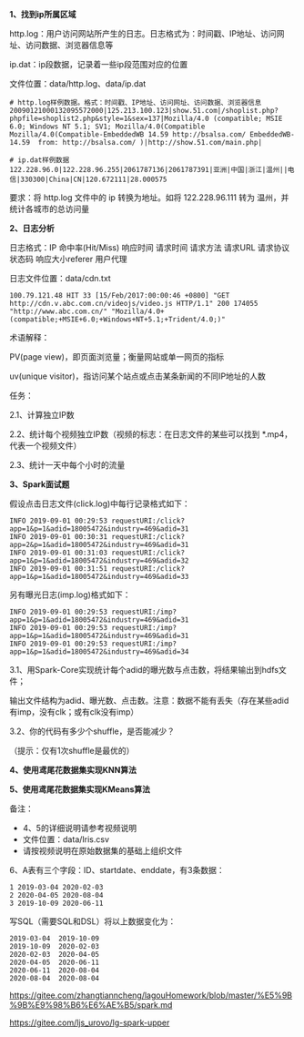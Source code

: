 

**1、找到ip所属区域**

http.log：用户访问网站所产生的日志。日志格式为：时间戳、IP地址、访问网址、访问数据、浏览器信息等

ip.dat：ip段数据，记录着一些ip段范围对应的位置

文件位置：data/http.log、data/ip.dat

~~~
# http.log样例数据。格式：时间戳、IP地址、访问网址、访问数据、浏览器信息
20090121000132095572000|125.213.100.123|show.51.com|/shoplist.php?phpfile=shoplist2.php&style=1&sex=137|Mozilla/4.0 (compatible; MSIE 6.0; Windows NT 5.1; SV1; Mozilla/4.0(Compatible Mozilla/4.0(Compatible-EmbeddedWB 14.59 http://bsalsa.com/ EmbeddedWB- 14.59  from: http://bsalsa.com/ )|http://show.51.com/main.php|

# ip.dat样例数据
122.228.96.0|122.228.96.255|2061787136|2061787391|亚洲|中国|浙江|温州||电信|330300|China|CN|120.672111|28.000575
~~~

要求：将 http.log 文件中的 ip 转换为地址。如将 122.228.96.111 转为 温州，并统计各城市的总访问量



**2、日志分析**

日志格式：IP	命中率(Hit/Miss)	响应时间	请求时间	请求方法	请求URL	请求协议	状态码	响应大小referer 用户代理

日志文件位置：data/cdn.txt

~~~
100.79.121.48 HIT 33 [15/Feb/2017:00:00:46 +0800] "GET http://cdn.v.abc.com.cn/videojs/video.js HTTP/1.1" 200 174055 "http://www.abc.com.cn/" "Mozilla/4.0+(compatible;+MSIE+6.0;+Windows+NT+5.1;+Trident/4.0;)"
~~~

术语解释：

PV(page view)，即页面浏览量；衡量网站或单一网页的指标

uv(unique visitor)，指访问某个站点或点击某条新闻的不同IP地址的人数

任务：

2.1、计算独立IP数

2.2、统计每个视频独立IP数（视频的标志：在日志文件的某些可以找到 *.mp4，代表一个视频文件）

2.3、统计一天中每个小时的流量



**3、Spark面试题**

假设点击日志文件(click.log)中每行记录格式如下：

~~~
INFO 2019-09-01 00:29:53 requestURI:/click?app=1&p=1&adid=18005472&industry=469&adid=31
INFO 2019-09-01 00:30:31 requestURI:/click?app=2&p=1&adid=18005472&industry=469&adid=31
INFO 2019-09-01 00:31:03 requestURI:/click?app=1&p=1&adid=18005472&industry=469&adid=32
INFO 2019-09-01 00:31:51 requestURI:/click?app=1&p=1&adid=18005472&industry=469&adid=33
~~~

另有曝光日志(imp.log)格式如下：

~~~
INFO 2019-09-01 00:29:53 requestURI:/imp?app=1&p=1&adid=18005472&industry=469&adid=31
INFO 2019-09-01 00:29:53 requestURI:/imp?app=1&p=1&adid=18005472&industry=469&adid=31
INFO 2019-09-01 00:29:53 requestURI:/imp?app=1&p=1&adid=18005472&industry=469&adid=34
~~~

3.1、用Spark-Core实现统计每个adid的曝光数与点击数，将结果输出到hdfs文件；

输出文件结构为adid、曝光数、点击数。注意：数据不能有丢失（存在某些adid有imp，没有clk；或有clk没有imp）

3.2、你的代码有多少个shuffle，是否能减少？

（提示：仅有1次shuffle是最优的）



**4、使用鸢尾花数据集实现KNN算法**



**5、使用鸢尾花数据集实现KMeans算法**

备注：

- 4、5的详细说明请参考视频说明
- 文件位置：data/Iris.csv
- 请按视频说明在原始数据集的基础上组织文件



6、A表有三个字段：ID、startdate、enddate，有3条数据：

~~~
1 2019-03-04 2020-02-03
2 2020-04-05 2020-08-04
3 2019-10-09 2020-06-11
~~~

写SQL（需要SQL和DSL）将以上数据变化为：

~~~
2019-03-04	2019-10-09
2019-10-09	2020-02-03
2020-02-03	2020-04-05
2020-04-05	2020-06-11
2020-06-11	2020-08-04
2020-08-04	2020-08-04
~~~

https://gitee.com/zhangtianncheng/lagouHomework/blob/master/%E5%9B%9B%E9%98%B6%E6%AE%B5/spark.md


https://gitee.com/ljs_urovo/lg-spark-upper